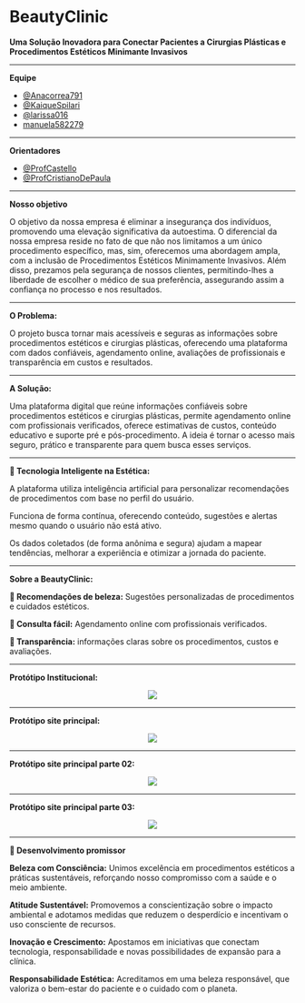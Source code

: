 # BeautyClinic

**Uma Solução Inovadora para Conectar Pacientes a Cirurgias Plásticas e Procedimentos Estéticos Minimante Invasivos**

---

**Equipe**

- [@Anacorrea791](https://github.com/anacorrea791)
- [@KaiqueSpilari](https://github.com/KaiqueSpilari)
- [@larissa016](https://github.com/larissa016)
- [manuela582279](https://github.com/manuela582279)

---

**Orientadores** 

- [@ProfCastello](https://www.github.com/ProfCastello)
- [@ProfCristianoDePaula](https://www.github.com/ProfCristianoDePaula)

---
**Nosso objetivo**

O objetivo da nossa empresa é eliminar a insegurança dos indivíduos, promovendo uma elevação significativa da autoestima. O diferencial da nossa empresa reside no fato de que não nos limitamos a um único procedimento específico, mas, sim, oferecemos uma abordagem ampla, com a inclusão de Procedimentos Estéticos Minimamente Invasivos. Além disso, prezamos pela segurança de nossos clientes, permitindo-lhes a liberdade de escolher o médico de sua preferência, assegurando assim a confiança no processo e nos resultados.

---

**O Problema:**

O projeto busca tornar mais acessíveis e seguras as informações sobre procedimentos estéticos e cirurgias plásticas, oferecendo uma plataforma com dados confiáveis, agendamento online, avaliações de profissionais e transparência em custos e resultados.

---

**A Solução:**

Uma plataforma digital que reúne informações confiáveis sobre procedimentos estéticos e cirurgias plásticas, permite agendamento online com profissionais verificados, oferece estimativas de custos, conteúdo educativo e suporte pré e pós-procedimento. A ideia é tornar o acesso mais seguro, prático e transparente para quem busca esses serviços.

---

**📱 Tecnologia Inteligente na Estética:**

A plataforma utiliza inteligência artificial para personalizar recomendações de procedimentos com base no perfil do usuário.

Funciona de forma contínua, oferecendo conteúdo, sugestões e alertas mesmo quando o usuário não está ativo.

Os dados coletados (de forma anônima e segura) ajudam a mapear tendências, melhorar a experiência e otimizar a jornada do paciente.

---

**Sobre a BeautyClinic:**

**💎 Recomendações de beleza:** 
Sugestões personalizadas de procedimentos e cuidados estéticos.



**💄 Consulta fácil:**
Agendamento online com profissionais verificados.



**🌸 Transparência:**
informações claras sobre os procedimentos, custos e avaliações.

---

**Protótipo Institucional:**
<center>
<a>
<img src="img/imagem01.jpg">
</a>
</center>

---

**Protótipo site principal:**
<center>
<a>
<img src="img/imagem02.jpg">
</a>
</center>

---

**Protótipo site principal parte 02:**
<center>
<a>
<img src="img/imagem03.jpg">
</a>
</center>

---

**Protótipo site principal parte 03:**
<center>
<a>
<img src="img/imagem04.png">
</a>
</center>

---

**🌼 Desenvolvimento promissor**

**Beleza com Consciência:** Unimos excelência em procedimentos estéticos a práticas sustentáveis, reforçando nosso compromisso com a saúde e o meio ambiente.


**Atitude Sustentável:** Promovemos a conscientização sobre o impacto ambiental e adotamos medidas que reduzem o desperdício e incentivam o uso consciente de recursos.


**Inovação e Crescimento:** Apostamos em iniciativas que conectam tecnologia, responsabilidade e novas possibilidades de expansão para a clínica.


**Responsabilidade Estética:** Acreditamos em uma beleza responsável, que valoriza o bem-estar do paciente e o cuidado com o planeta.

